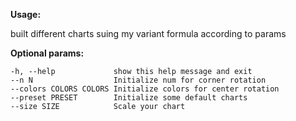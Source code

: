 **Usage:**

built different charts suing my variant formula according to params

**Optional params:**
```
-h, --help             show this help message and exit
--n N                  Initialize num for corner rotation
--colors COLORS COLORS Initialize colors for center rotation
--preset PRESET        Initialize some default charts
--size SIZE            Scale your chart
```

